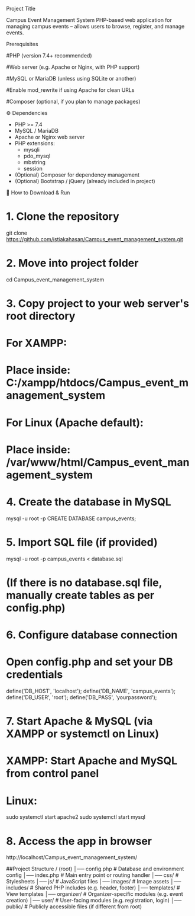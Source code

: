 Project Title

Campus Event Management System
PHP-based web application for managing campus events – allows users to browse, register, and manage events.

Prerequisites

#PHP (version 7.4+ recommended)

#Web server (e.g. Apache or Nginx, with PHP support)

#MySQL or MariaDB (unless using SQLite or another)

#Enable mod_rewrite if using Apache for clean URLs

#Composer (optional, if you plan to manage packages)

⚙️ Dependencies
- PHP >= 7.4
- MySQL / MariaDB
- Apache or Nginx web server
- PHP extensions:
   - mysqli
   - pdo_mysql
   - mbstring
   - session
- (Optional) Composer for dependency management
- (Optional) Bootstrap / jQuery (already included in project)


🚀 How to Download & Run

# 1. Clone the repository
git clone https://github.com/istiakahasan/Campus_event_management_system.git

# 2. Move into project folder
cd Campus_event_management_system

# 3. Copy project to your web server's root directory
# For XAMPP:
#   Place inside: C:/xampp/htdocs/Campus_event_management_system
# For Linux (Apache default):
#   Place inside: /var/www/html/Campus_event_management_system

# 4. Create the database in MySQL
mysql -u root -p
CREATE DATABASE campus_events;

# 5. Import SQL file (if provided)
mysql -u root -p campus_events < database.sql
# (If there is no database.sql file, manually create tables as per config.php)

# 6. Configure database connection
# Open config.php and set your DB credentials
define('DB_HOST', 'localhost');
define('DB_NAME', 'campus_events');
define('DB_USER', 'root');
define('DB_PASS', 'yourpassword');

# 7. Start Apache & MySQL (via XAMPP or systemctl on Linux)
# XAMPP: Start Apache and MySQL from control panel
# Linux:
sudo systemctl start apache2
sudo systemctl start mysql

# 8. Access the app in browser
http://localhost/Campus_event_management_system/

##Project Structure
/ (root)
│── config.php        # Database and environment config
│── index.php         # Main entry point or routing handler
│── css/              # Stylesheets
│── js/               # JavaScript files
│── images/           # Image assets
│── includes/         # Shared PHP includes (e.g. header, footer)
│── templates/        # View templates
│── organizer/        # Organizer-specific modules (e.g. event creation)
│── user/             # User-facing modules (e.g. registration, login)
│── public/           # Publicly accessible files (if different from root)
